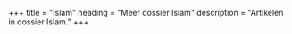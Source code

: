 +++
title       = "Islam"
heading     = "Meer dossier Islam"
description = "Artikelen in dossier Islam."
+++

